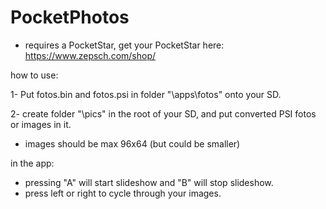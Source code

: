 # PocketPhotos

* requires a PocketStar, get your PocketStar here: https://www.zepsch.com/shop/ 

how to use:

1- Put fotos.bin and fotos.psi in folder "\apps\fotos" onto your SD.

2- create folder "\pics" in the root of your SD, and put converted PSI fotos or images in it.
   - images should be max 96x64 (but could be smaller)


in the app:
- pressing "A" will start slideshow and "B" will stop slideshow.
- press left or right to cycle through your images.
